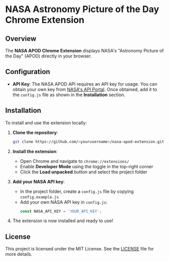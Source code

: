 # NASA Astronomy Picture of the Day Chrome Extension

## Overview
The **NASA APOD Chrome Extension** displays NASA's "Astronomy Picture of the Day" (APOD) directly in your browser.

## Configuration
* **API Key**: The NASA APOD API requires an API key for usage. You can obtain your own key from [NASA's API Portal](https://api.nasa.gov/). Once obtained, add it to the `config.js` file as shown in the **Installation** section.

## Installation
To install and use the extension locally:

1. **Clone the repository**:
   ```bash
   git clone https://github.com/<yourusername>/nasa-apod-extension.git
   ```

2. **Install the extension**:
   * Open Chrome and navigate to `chrome://extensions/`
   * Enable **Developer Mode** using the toggle in the top-right corner
   * Click the **Load unpacked** button and select the project folder

3. **Add your NASA API key**:
   * In the project folder, create a `config.js` file by copying `config.example.js`
   * Add your own NASA API key in `config.js`:
     ```javascript
     const NASA_API_KEY = 'YOUR_API_KEY';
     ```

4. The extension is now installed and ready to use!

## License
This project is licensed under the MIT License. See the [LICENSE](LICENSE) file for more details.